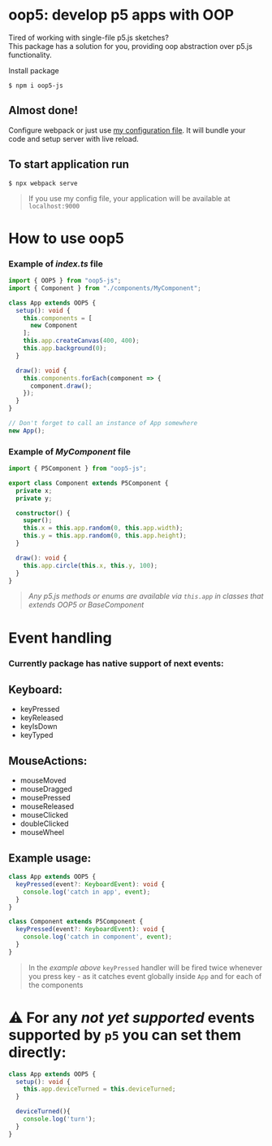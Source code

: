 # oop5: develop p5 apps with OOP

Tired of working with single-file p5.js sketches?\
This package has a solution for you, providing oop abstraction over p5.js functionality.

Install package

    $ npm i oop5-js

## Almost done!

Configure webpack or just use [my configuration file](https://github.com/muuuzmich/OOP5/blob/master/webpack.config.js). It will bundle your code and setup server with live reload.

## To start application run

    $ npx webpack serve

> If you use my config file, your application will be available at `localhost:9000`

# How to use oop5

### Example of _index.ts_ file

```typescript
import { OOP5 } from "oop5-js";
import { Component } from "./components/MyComponent";

class App extends OOP5 {
  setup(): void {
    this.components = [
      new Component
    ];
    this.app.createCanvas(400, 400);
    this.app.background(0);
  }

  draw(): void {
    this.components.forEach(component => {
      component.draw();
    });
  }
}

// Don't forget to call an instance of App somewhere
new App();
```

### Example of _MyComponent_ file

```typescript
import { P5Component } from "oop5-js";

export class Component extends P5Component {
  private x;
  private y;

  constructor() {
    super();
    this.x = this.app.random(0, this.app.width);
    this.y = this.app.random(0, this.app.height);
  }

  draw(): void {
    this.app.circle(this.x, this.y, 100);
  }
}
```

> _Any p5.js methods or enums are available via `this.app` in classes that extends OOP5 or BaseComponent_

# Event handling
### Currently package has native support of next events:
## Keyboard:
  - keyPressed
  - keyReleased
  - keyIsDown
  - keyTyped
## MouseActions:
  - mouseMoved
  - mouseDragged
  - mousePressed
  - mouseReleased
  - mouseClicked
  - doubleClicked
  - mouseWheel
## Example usage: 
```typescript
class App extends OOP5 {
  keyPressed(event?: KeyboardEvent): void {
    console.log('catch in app', event);
  }
}

class Component extends P5Component {
  keyPressed(event?: KeyboardEvent): void {
    console.log('catch in component', event);
  }
}
```
> In the _example above_ `keyPressed` handler will be fired twice whenever you press key - as it catches event globally inside `App` and for each of the components

# ⚠️ For any _not yet supported_ events supported by `p5` you can set them directly:
```typescript
class App extends OOP5 {
  setup(): void {
    this.app.deviceTurned = this.deviceTurned;
  }

  deviceTurned(){
    console.log('turn');
  }
}
```